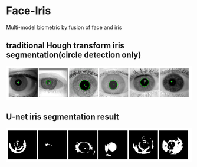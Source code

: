 # Face-Iris
Multi-model biometric by fusion of face and iris

## traditional Hough transform iris segmentation(circle detection only)
![](https://github.com/stephenkung/Face-Iris/blob/master/pics/0.PNG)

## U-net iris segmentation result
![](https://github.com/stephenkung/Face-Iris/blob/master/pics/1.PNG)
